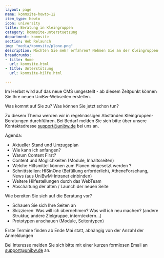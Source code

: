 ```yaml
---
layout: page
name: kommsite-howto-12
item_type: howto
icon: university
title: Beratung in Kleingruppen
category: kommsite-unterstuetzung
department: kommsite
section: Web Relaunch
img: "media/kommsite/plone.png"
description: Möchten Sie mehr erfahren? Nehmen Sie an der Kleingruppen-Beratung teil!
breadcrumbs:
- title: Home
  url: kommsite.html
- title: Unterstützung
  url: kommsite-hilfe.html

---
```



Im Herbst wird auf das neue CMS umgestellt - ab diesem Zeitpunkt können Sie Ihre neuen UniBw-Webseiten erstellen.

Was kommt auf Sie zu? Was können Sie jetzt schon tun? 

Zu diesem Thema werden wir in regelmässigen Abständen Kleingruppen-Beratungen durchführen. Bei Bedarf melden Sie sich bitte über unsere Kontaktadresse <a href="mailto:support@unibw.de">support@unibw.de</a> bei uns an.

Agenda:

- Aktueller Stand und Umzugsplan
- Wie kann ich anfangen?
- Warum Content First?
- Content und Möglichkeiten (Module, Inhaltsseiten)
- Welche Hilfsmittel können zum Planen eingesetzt werden ? 
- Schnittstellen: HISinOne (Befüllung erforderlich), AtheneForschung, News (aus UniBwM-Intranet einbinden)
- Weitere Hilfestellungen durch das WebTeam
- Abschaltung der alten / Launch der neuen Seite

Wie bereiten Sie sich auf die Beratung vor?

- Schauen Sie sich Ihre Seiten an
- Skizzieren: Was will ich übernehmen? Was will ich neu machen? (andere Struktur, andere Zielgruppe, intern/extern…)
- Prototypen anschauen (Module, Seitentypen)

Erste Termine finden ab Ende Mai statt, abhängig von der Anzahl der Anmeldungen

Bei Interesse melden Sie sich bitte mit einer kurzen formlosen Email an <a href="mailto:support@unibw.de">support@unibw.de</a> an.

